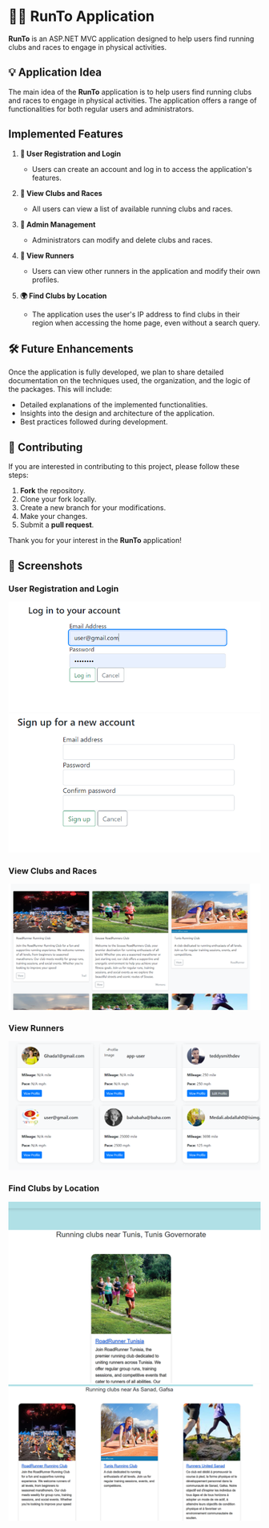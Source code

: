 # 🏃‍♂️ RunTo Application

**RunTo** is an ASP.NET MVC application designed to help users find running clubs and races to engage in physical activities.

## 💡 Application Idea

The main idea of the **RunTo** application is to help users find running clubs and races to engage in physical activities. The application offers a range of functionalities for both regular users and administrators.

##  Implemented Features

1. **👤 User Registration and Login**
   - Users can create an account and log in to access the application's features.
  
2. **🏃 View Clubs and Races**
   - All users can view a list of available running clubs and races.

3. **🔧 Admin Management**
   - Administrators can modify and delete clubs and races.

4. **👥 View Runners**
   - Users can view other runners in the application and modify their own profiles.

5. **🌍 Find Clubs by Location**
   - The application uses the user's IP address to find clubs in their region when accessing the home page, even without a search query.

## 🛠 Future Enhancements

Once the application is fully developed, we plan to share detailed documentation on the techniques used, the organization, and the logic of the packages. This will include:

- Detailed explanations of the implemented functionalities.
- Insights into the design and architecture of the application.
- Best practices followed during development.

## 🤝 Contributing

If you are interested in contributing to this project, please follow these steps:

1. **Fork** the repository.
2. Clone your fork locally.
3. Create a new branch for your modifications.
4. Make your changes.
5. Submit a **pull request**.

Thank you for your interest in the **RunTo** application!

## 📸 Screenshots

### User Registration and Login
![Login](screenshots/login.png)
![Sign Up](screenshots/signup.png)

### View Clubs and Races
![View Clubs](screenshots/clubs.png)

### View Runners
![View Runners](screenshots/runners.png)

### Find Clubs by Location
![Find Clubs by Location](screenshots/area.png)
![Find Clubs by Location](screenshots1/snad.png)

